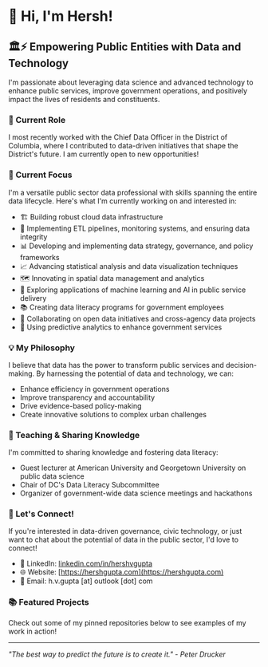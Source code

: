 # 🌊 Hi, I'm Hersh!

## 🏛️⚡ Empowering Public Entities with Data and Technology

I'm passionate about leveraging data science and advanced technology to enhance public services, improve government operations, and positively impact the lives of residents and constituents.

### 🏢 Current Role
I most recently worked with the Chief Data Officer in the District of Columbia, where I contributed to data-driven initiatives that shape the District's future. I am currently open to new opportunities!

### 🌱 Current Focus
I'm a versatile public sector data professional with skills spanning the entire data lifecycle. Here's what I'm currently working on and interested in:

- 🏗️ Building robust cloud data infrastructure
- 🔄 Implementing ETL pipelines, monitoring systems, and ensuring data integrity
- 📊 Developing and implementing data strategy, governance, and policy frameworks
- 📈 Advancing statistical analysis and data visualization techniques
- 🗺️ Innovating in spatial data management and analytics
- 🤖 Exploring applications of machine learning and AI in public service delivery
- 📚 Creating data literacy programs for government employees
- 🔗 Collaborating on open data initiatives and cross-agency data projects
- 🔮 Using predictive analytics to enhance government services

### 💡 My Philosophy
I believe that data has the power to transform public services and decision-making. By harnessing the potential of data and technology, we can:

- Enhance efficiency in government operations
- Improve transparency and accountability
- Drive evidence-based policy-making
- Create innovative solutions to complex urban challenges

### 🎤 Teaching & Sharing Knowledge
I'm committed to sharing knowledge and fostering data literacy:
- Guest lecturer at American University and Georgetown University on public data science
- Chair of DC's Data Literacy Subcommittee
- Organizer of government-wide data science meetings and hackathons

### 🤝 Let's Connect!
If you're interested in data-driven governance, civic technology, or just want to chat about the potential of data in the public sector, I'd love to connect!

- 💼 LinkedIn: [linkedin.com/in/hershvgupta](https://www.linkedin.com/in/hershvgupta)
- 🌐 Website: [https://hershgupta.com](https://hershgupta.com)
- 📧 Email: h.v.gupta [at] outlook [dot] com

### 📚 Featured Projects
Check out some of my pinned repositories below to see examples of my work in action!

---

*"The best way to predict the future is to create it." - Peter Drucker*
